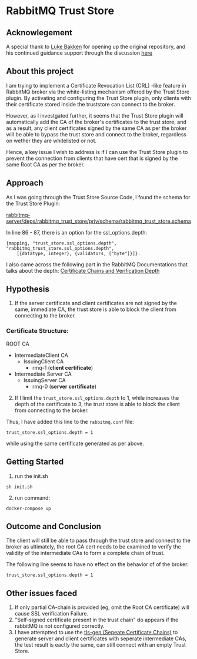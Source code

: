 # RabbitMQ Trust Store 

## Acknowlegement 

A special thank to [Luke Bakken](https://github.com/lukebakken) for opening up the original repository, and his continued guidance support through the discussion [here](https://groups.google.com/g/rabbitmq-users/c/sLXfiBGaKfQ)

## About this project 
I am trying to implement a Certificate Revocation List (CRL) -like feature in RabbitMQ broker via the white-listing mechanism offered by the Trust Store plugin. By activating and configuring the Trust Store plugin, only clients with their certificate stored inside the truststore can connect to the broker. 

However, as I investgated further, it seems that the Trust Store plugin will automatically add the CA of the broker's certificates to the trust store, and as a result, any client certificates signed by the same CA as per the broker will be able to bypass the trust store and connect to the broker, regardless on wether they are whitelisted or not. 

Hence, a key issue I wish to address is if I can use the Trust Store plugin to prevent the connection from clients that have cert that is signed by the same Root CA as per the broker. 

## Approach 
As I was going through the Trust Store Source Code, I found the schema for the Trust Store Plugin: 

[rabbitmq-server/deps/rabbitmq_trust_store/priv/schema/rabbitmq_trust_store.schema](https://github.com/rabbitmq/rabbitmq-server/blob/master/deps/rabbitmq_trust_store/priv/schema/rabbitmq_trust_store.schema)

In line 86 - 87, there is an option for the ssl_options.depth: 
```
{mapping, "trust_store.ssl_options.depth", "rabbitmq_trust_store.ssl_options.depth",
    [{datatype, integer}, {validators, ["byte"]}]}.
```

I also came across the following part in the RabbitMQ Documentations that talks about the depth: 
[Certificate Chains and Verification Depth](https://www.rabbitmq.com/ssl.html#peer-verification-depth) 

## Hypothesis

1. If the server certificate and client certificates are not signed by the same, immediate CA, the trust store is able to block the client from connecting to the broker. 
### Certificate Structure: 
ROOT CA
  - IntermediateClient CA
    - IssuingClient CA
      - rmq-1 (**client certificate**)
  - Intermediate Server CA 
    - IssuingServer CA 
      - rmq-0 (**server certificate**) 

2. If I limit the `trust_store.ssl_options.depth` to 1, while increases the depth of the certificate to 3, the trust store is able to block the client from connecting to the broker.  

Thus, I have added this line to the `rabbitmq.conf` file: 
```
trust_store.ssl_options.depth = 1
```
while using the same certificate generated as per above. 

## Getting Started
1. run the init.sh 
```
sh init.sh 
```
2. run command: 
```
docker-compose up
```

## Outcome and Conclusion
The client will still be able to pass through the trust store and connect to the broker as ultimately, the root CA cert needs to be examined to verify the validity of the intermediate CAs to form a complete chain of trust. 

The following line seems to have no effect on the behavior of of the broker. 
```
trust_store.ssl_options.depth = 1
```

## Other issues faced
1. If only partial CA-chain is provided (eg, omit the Root CA certificate) will cause SSL verification Failure. 
2. "Self-signed certificate present in the trust chain" do appears if the rabbitMQ is not configured correctly. 
3. I have attemptted to use the [tls-gen (Sepeate Certificate Chains)](https://github.com/rabbitmq/tls-gen) to generate server and client certificates with seperate intermediate CAs, the test result is eactly the same, can still connect with an empty Trust Store.  
